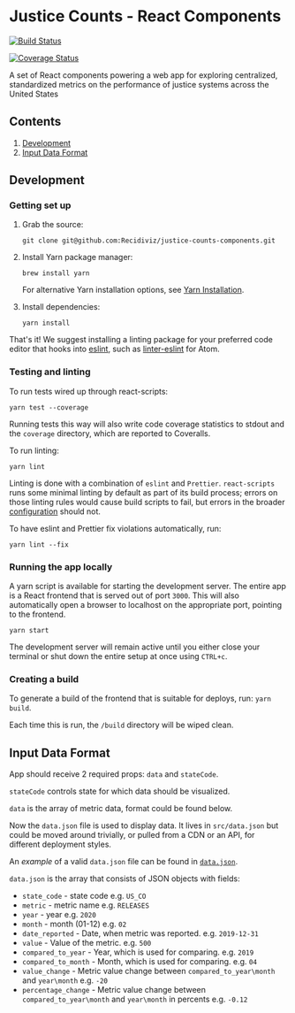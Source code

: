 # Justice Counts - React Components

[![Build Status](https://travis-ci.com/Recidiviz/justice-counts-components.svg?branch=main)](https://travis-ci.com/Recidiviz/justice-counts-components)

[![Coverage Status](https://coveralls.io/repos/github/Recidiviz/justice-counts-components/badge.svg?branch=main)](https://coveralls.io/github/Recidiviz/justice-counts-components?branch=main)

A set of React components powering a web app for exploring centralized, standardized metrics on the performance of justice systems across the United States

## Contents

1. [Development](#development)
1. [Input Data Format](#input-data-format)

## Development

### Getting set up

1. Grab the source:

   `git clone git@github.com:Recidiviz/justice-counts-components.git`

1. Install Yarn package manager:

   `brew install yarn`

   For alternative Yarn installation options, see [Yarn Installation](https://yarnpkg.com/en/docs/install).

1. Install dependencies:

   `yarn install`

That's it! We suggest installing a linting package for your preferred code editor that hooks into [eslint](#eslint), such as [linter-eslint](https://atom.io/packages/linter-eslint) for Atom.

### Testing and linting

To run tests wired up through react-scripts:

`yarn test --coverage`

Running tests this way will also write code coverage statistics to stdout and the `coverage` directory, which are reported to Coveralls.

To run linting:

`yarn lint`

Linting is done with a combination of `eslint` and `Prettier`. `react-scripts` runs some minimal linting by default as part of its build process; errors on those linting rules would cause build scripts to fail, but errors in the broader [configuration](https://github.com/Recidiviz/supervision-success-component/.eslintrc.json) should not.

To have eslint and Prettier fix violations automatically, run:

`yarn lint --fix`

### Running the app locally

A yarn script is available for starting the development server. The entire app is a React frontend that is served out of port `3000`. This will also automatically open a browser to localhost on the appropriate port, pointing to the frontend.

`yarn start`

The development server will remain active until you either close your terminal or shut down the entire setup at once using `CTRL+c`.

### Creating a build

To generate a build of the frontend that is suitable for deploys, run: `yarn build`.

Each time this is run, the `/build` directory will be wiped clean.

## Input Data Format

App should receive 2 required props: `data` and `stateCode`.

`stateCode` controls state for which data should be visualized.

`data` is the array of metric data, format could be found below.

Now the `data.json` file is used to display data. It lives in `src/data.json` but could be moved around trivially, or pulled from a CDN or an API, for different deployment styles.

An _example_ of a valid `data.json` file can be found in [`data.json`](src/data.json).

`data.json` is the array that consists of JSON objects with fields:

- `state_code` - state code e.g. `US_CO`
- `metric` - metric name e.g. `RELEASES`
- `year` - year e.g. `2020`
- `month` - month (01-12) e.g. `02`
- `date_reported` - Date, when metric was reported. e.g. `2019-12-31`
- `value` - Value of the metric. e.g. `500`
- `compared_to_year` - Year, which is used for comparing. e.g. `2019`
- `compared_to_month` - Month, which is used for comparing. e.g. `04`
- `value_change` - Metric value change between `compared_to_year\month` and `year\month` e.g. `-20`
- `percentage_change` - Metric value change between `compared_to_year\month` and `year\month` in percents e.g. `-0.12`
